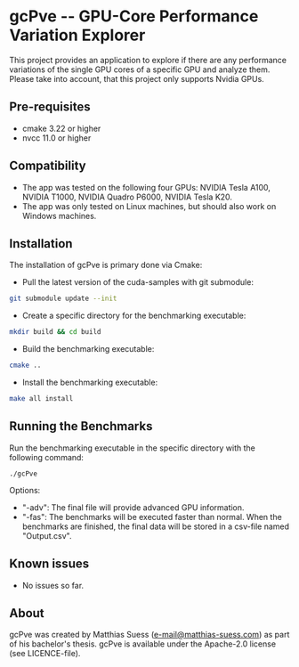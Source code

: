 # gcPve -- GPU-Core Performance Variation Explorer
This project provides an application to explore if there are any performance variations of the single GPU cores of a 
specific GPU and analyze them. Please take into account, that this project only supports Nvidia GPUs.

## Pre-requisites
- cmake 3.22 or higher
- nvcc 11.0 or higher

## Compatibility
- The app was tested on the following four GPUs: NVIDIA Tesla A100, NVIDIA T1000, NVIDIA Quadro P6000, NVIDIA Tesla K20.
- The app was only tested on Linux machines, but should also work on Windows machines.

## Installation
The installation of gcPve is primary done via Cmake:
- Pull the latest version of the cuda-samples with git submodule:
```bash
git submodule update --init
```
- Create a specific directory for the benchmarking executable:
```bash
mkdir build && cd build
```
- Build the benchmarking executable:
```bash
cmake ..
```
- Install the benchmarking executable:
```bash
make all install
```

## Running the Benchmarks
Run the benchmarking executable in the specific directory with the following command:
```
./gcPve
```
Options:
- "-adv": The final file will provide advanced GPU information.
- "-fas": The benchmarks will be executed faster than normal.
When the benchmarks are finished, the final data will be stored in a csv-file named "Output.csv".

## Known issues
- No issues so far.

## About
gcPve was created by Matthias Suess (e-mail@matthias-suess.com) as part of his bachelor's thesis. gcPve is available 
under the Apache-2.0 license (see LICENCE-file).

